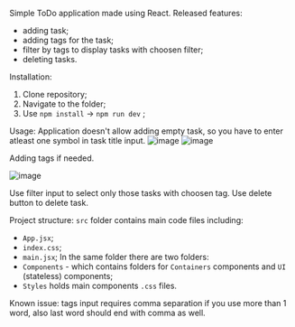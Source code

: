 Simple ToDo application made using React.
Released features:
- adding task;
- adding tags for the task;
- filter by tags to display tasks with choosen filter;
- deleting tasks.

Installation:
1. Clone repository;
2. Navigate to the folder;
3. Use `npm install` -> `npm run dev` ;

Usage: 
Application doesn't allow adding empty task, so you have to enter atleast one symbol in task title input. 
![image](https://github.com/RomanK-UA/React-ToDoApp/assets/46937993/162abd85-52a0-409d-a789-d837e4d3fe40) ![image](https://github.com/RomanK-UA/React-ToDoApp/assets/46937993/5406b51c-b217-4229-bdcb-0eefde1e6a00)

Adding tags if needed. 

![image](https://github.com/RomanK-UA/React-ToDoApp/assets/46937993/f21f9880-3316-49c1-a8c4-a1379bd0f161)

Use filter input to select only those tasks with choosen tag.
Use delete button to delete task.

Project structure:
  `src` folder contains main code files including: 
  - `App.jsx`;
  - `index.css`;
  - `main.jsx`;
In the same folder there are two folders: 
  - `Components` - which contains folders for `Containers` components and `UI` (stateless) components;
  - `Styles` holds main components `.css` files.

Known issue: tags input requires comma separation if you use more than 1 word, also last word should end with comma as well. 


